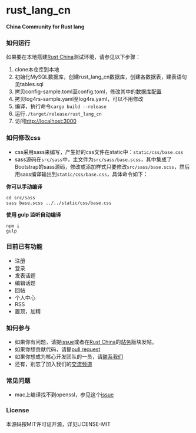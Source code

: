 # rust_lang_cn
**China Community for Rust lang**
### 如何运行
如果要在本地搭建[Rust China](http://rust-lang-cn.org/)测试环境，请参见以下步骤：

1. clone本仓库到本地
2. 初始化MySQL数据库，创建rust_lang_cn数据库，创建各数据表，建表语句见tables.sql
3. 拷贝config-sample.toml至config.toml，修改其中的数据库配置
4. 拷贝log4rs-sample.yaml至log4rs.yaml，可以不用修改
5. 编译，执行命令```cargo build --release```
6. 运行```./target/release/rust_lang_cn```
7. 访问[http://localhost:3000](http://localhost:3000)

### 如何修改css
* css采用sass来编写，产生好的css文件在static中：```static/css/base.css```
* sass源码在```src/sass```中，主文件为```src/sass/base.scss```，其中集成了Bootstrap的sass源码，修改或添加样式只要修改```src/sass/base.scss```，然后用sass编译输出到```static/css/base.css```，具体命令如下：

**你可以手动编译**
```
cd src/sass
sass base.scss ../../static/css/base.css
```

**使用 gulp 监听自动编译**
```
npm i
gulp
```

### 目前已有功能

* 注册
* 登录
* 发表话题
* 编辑话题
* 回帖
* 个人中心
* RSS
* 置顶，加精

### 如何参与

* 如果你有问题，请提[issue](https://github.com/rust-cn/rust_lang_cn/issues)或者在[Rust China](http://rust-lang-cn.org)的[站务](http://rust-lang-cn.org/category/6)版块发帖。
* 如果你想贡献代码，请提[pull request](https://github.com/rust-cn/rust_lang_cn/pulls)
* 如果你想成为核心开发团队的一员，请[联系我们](mailto:admin@rust-lang-cn.org)
* 还有，别忘了加入我们的[交流频道](https://rust-cn.pubu.im/reg/prmkl2w7n2n9fky)

### 常见问题

* mac上编译找不到openssl，参见这个[issue](https://github.com/rust-cn/rust_lang_cn/issues/7)

### License

本源码按MIT许可证开源，详见LICENSE-MIT
